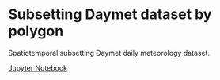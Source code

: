 # Subsetting Daymet dataset by polygon

Spatiotemporal subsetting Daymet daily meteorology dataset.

[Jupyter Notebook](daymet_polygon_subset.ipynb)
